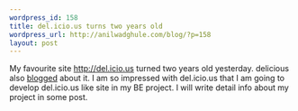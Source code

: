 ```yaml
--- 
wordpress_id: 158
title: del.icio.us turns two years old
wordpress_url: http://anilwadghule.com/blog/?p=158
layout: post
---
```

My favourite site <a href="http://del.icio.us/">http://del.icio.us</a> turned two years old yesterday. delicious also <a href="http://blog.del.icio.us/blog/2005/09/terrible_twos.html">blogged</a> about it. I am so impressed with del.icio.us that I am going to develop del.icio.us like site in my BE project. I will write detail info about my project in some post.
